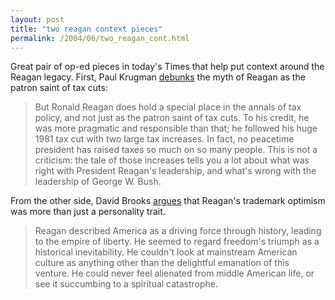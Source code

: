 ```yaml
---
layout: post
title: "two reagan context pieces"
permalink: /2004/06/two_reagan_cont.html
---
```


<p>Great pair of op-ed pieces in today's Times that help put context around the Reagan legacy.  First, Paul Krugman <a href="http://nytimes.com/2004/06/08/opinion/08KRUG.html">debunks</a> the myth of Reagan as the patron saint of tax cuts:<blockquote>But Ronald Reagan does hold a special place in the annals of tax policy, and not just as the patron saint of tax cuts. To his credit, he was more pragmatic and responsible than that; he followed his huge 1981 tax cut with two large tax increases. In fact, no peacetime president has raised taxes so much on so many people. This is not a criticism: the tale of those increases tells you a lot about what was right with President Reagan's leadership, and what's wrong with the leadership of George W. Bush.</blockquote>From the other side, David Brooks <a href="http://nytimes.com/2004/06/08/opinion/08BROO.html">argues</a> that Reagan's trademark optimism was more than just a personality trait.<blockquote>Reagan described America as a driving force through history, leading to the empire of liberty. He seemed to regard freedom's triumph as a historical inevitability. He couldn't look at mainstream American culture as anything other than the delightful emanation of this venture. He could never feel alienated from middle American life, or see it succumbing to a spiritual catastrophe.</blockquote></p>


